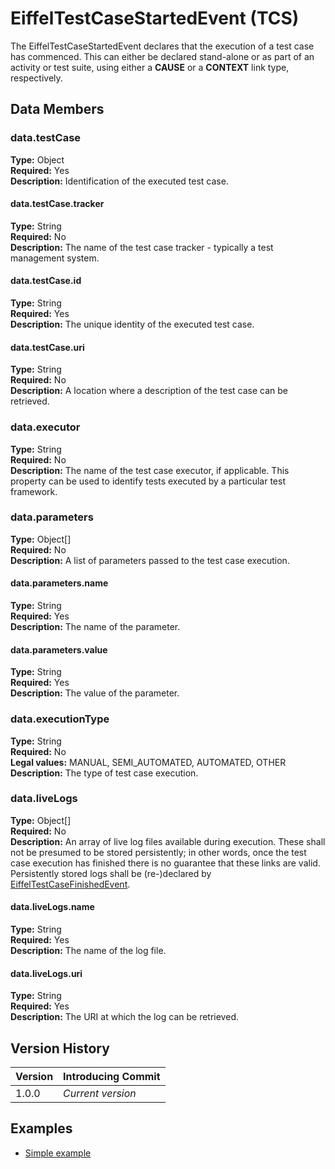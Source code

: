 # EiffelTestCaseStartedEvent (TCS)
The EiffelTestCaseStartedEvent declares that the execution of a test case has commenced. This can either be declared stand-alone or as part of an activity or test suite, using either a __CAUSE__ or a __CONTEXT__ link type, respectively. 

## Data Members
### data.testCase
__Type:__ Object  
__Required:__ Yes  
__Description:__ Identification of the executed test case.

#### data.testCase.tracker
__Type:__ String  
__Required:__ No  
__Description:__ The name of the test case tracker - typically a test management system.

#### data.testCase.id
__Type:__ String  
__Required:__ Yes  
__Description:__ The unique identity of the executed test case.

#### data.testCase.uri
__Type:__ String  
__Required:__ No  
__Description:__ A location where a description of the test case can be retrieved.

### data.executor
__Type:__ String  
__Required:__ No  
__Description:__ The name of the test case executor, if applicable. This property can be used to identify tests executed by a particular test framework.

### data.parameters
__Type:__ Object[]  
__Required:__ No  
__Description:__ A list of parameters passed to the test case execution.

#### data.parameters.name
__Type:__ String  
__Required:__ Yes  
__Description:__ The name of the parameter.

#### data.parameters.value
__Type:__ String  
__Required:__ Yes  
__Description:__ The value of the parameter.

### data.executionType
__Type:__ String  
__Required:__ No  
__Legal values:__ MANUAL, SEMI_AUTOMATED, AUTOMATED, OTHER  
__Description:__ The type of test case execution.

### data.liveLogs
__Type:__ Object[]  
__Required:__ No  
__Description:__ An array of live log files available during execution. These shall not be presumed to be stored persistently; in other words, once the test case execution has finished there is no guarantee that these links are valid. Persistently stored logs shall be (re-)declared by [EiffelTestCaseFinishedEvent](./EiffelTestCaseFinishedEvent.md).

#### data.liveLogs.name
__Type:__ String  
__Required:__ Yes  
__Description:__ The name of the log file.

#### data.liveLogs.uri
__Type:__ String  
__Required:__ Yes  
__Description:__ The URI at which the log can be retrieved.

## Version History
| Version   | Introducing Commit |
| --------- | ------------------ |
| 1.0.0     | _Current version_  |

## Examples
* [Simple example](../examples/events/EiffelTestCaseStartedEvent/simple.json)